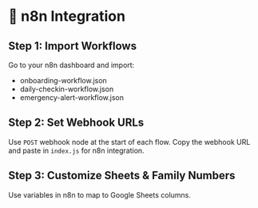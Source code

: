 # 🔗 n8n Integration

## Step 1: Import Workflows
Go to your n8n dashboard and import:
- onboarding-workflow.json
- daily-checkin-workflow.json
- emergency-alert-workflow.json

## Step 2: Set Webhook URLs
Use `POST` webhook node at the start of each flow.
Copy the webhook URL and paste in `index.js` for n8n integration.

## Step 3: Customize Sheets & Family Numbers
Use variables in n8n to map to Google Sheets columns.